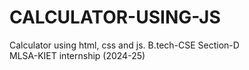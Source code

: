 # CALCULATOR-USING-JS
Calculator using html, css and js.
B.tech-CSE Section-D
<br>
MLSA-KIET internship (2024-25)
